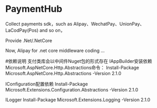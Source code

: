 # PaymentHub
Collect payments sdk，such as Alipay、WechatPay、UnionPay、LaCodPay(Pos) and so on，

Provide .Net/.NetCore

Now, Alipay for .net core middleware
coding ...

#依赖说明
支付类库会以中间件Nuget包的形式存在
IAppBuilder安装依赖Microsoft.AspNetCore.Http.Abstractions命令：
Install-Package Microsoft.AspNetCore.Http.Abstractions -Version 2.1.0

IConfiguration配置依赖
Install-Package Microsoft.Extensions.Configuration.Abstractions -Version 2.1.0

ILogger
Install-Package Microsoft.Extensions.Logging -Version 2.1.0




